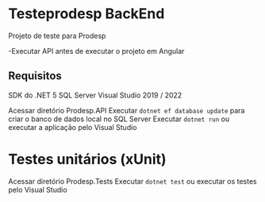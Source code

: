 # Testeprodesp BackEnd

Projeto de teste para Prodesp

-Executar API antes de executar o projeto em Angular

## Requisitos

SDK do .NET 5
SQL Server
Visual Studio 2019 / 2022


Acessar diretório Prodesp.API 
Executar `dotnet ef database update` para criar o banco de dados local no SQL Server
Executar `dotnet run` ou executar a aplicação pelo Visual Studio

# Testes unitários (xUnit)

Acessar diretório Prodesp.Tests
Executar `dotnet test` ou executar os testes pelo Visual Studio